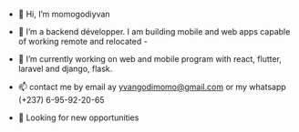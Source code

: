 - 👋 Hi, I’m momogodiyvan
- 👀 I’m a backend développer. I am building mobile and web apps capable of working remote and relocated  -   

- 🌱 I’m currently working on web and mobile program with react, flutter, laravel and django, flask.
- 📫 contact me by email ay yvangodimomo@gmail.com or my whatsapp (+237) 6-95-92-20-65
- 💼 Looking for new opportunities


<!---
momogodi2000/momogodi2000 is a ✨ special ✨ repository because its `README.md` (this file) appears on your GitHub profile.
You can click the Preview link to take a look at your changes.
--->
